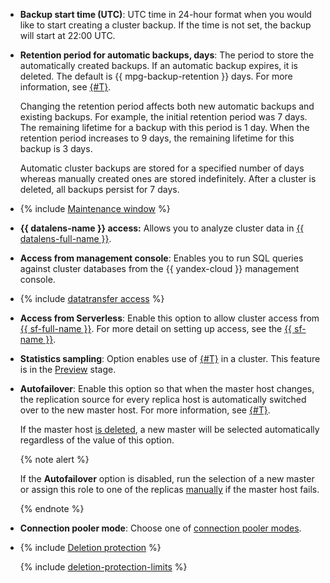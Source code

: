 - **Backup start time (UTC)**: UTC time in 24-hour format when you would like to start creating a cluster backup. If the time is not set, the backup will start at 22:00 UTC.

- **Retention period for automatic backups, days**: The period to store the automatically created backups. If an automatic backup expires, it is deleted. The default is {{ mpg-backup-retention }} days. For more information, see [{#T}](../../../managed-postgresql/concepts/backup.md).

   Changing the retention period affects both new automatic backups and existing backups. For example, the initial retention period was 7 days. The remaining lifetime for a backup with this period is 1 day. When the retention period increases to 9 days, the remaining lifetime for this backup is 3 days.

   Automatic cluster backups are stored for a specified number of days whereas manually created ones are stored indefinitely. After a cluster is deleted, all backups persist for 7 days.

- {% include [Maintenance window](../console/maintenance-window.md) %}

- **{{ datalens-name }} access:** Allows you to analyze cluster data in [{{ datalens-full-name }}](../../../datalens/concepts/index.md).

- **Access from management console**: Enables you to run SQL queries against cluster databases from the {{ yandex-cloud }} management console.

- {% include [datatransfer access](../console/datatransfer-access.md) %}


- **Access from Serverless**: Enable this option to allow cluster access from [{{ sf-full-name }}](../../../functions/concepts/index.md). For more detail on setting up access, see the [{{ sf-name }}](../../../functions/operations/database-connection.md).


- **Statistics sampling**: Option enables use of [{#T}](../../../managed-postgresql/operations/performance-diagnostics.md) in a cluster. This feature is in the [Preview](../../../overview/concepts/launch-stages.md) stage.

- **Autofailover**: Enable this option so that when the master host changes, the replication source for every replica host is automatically switched over to the new master host. For more information, see [{#T}](../../../managed-postgresql/concepts/replication.md).

   If the master host [is deleted](../../../managed-postgresql/operations/hosts.md#remove), a new master will be selected automatically regardless of the value of this option.

   {% note alert %}

   If the **Autofailover** option is disabled, run the selection of a new master or assign this role to one of the replicas [manually](../../../managed-postgresql/operations/update.md#start-manual-failover) if the master host fails.

   {% endnote %}


- **Connection pooler mode**: Choose one of [connection pooler modes](../../../managed-postgresql/concepts/pooling.md).

- {% include [Deletion protection](../console/deletion-protection.md) %}

   {% include [deletion-protection-limits](../deletion-protection-limits-db.md) %}
